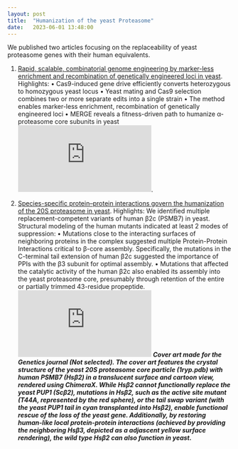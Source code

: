```yaml
---
layout: post
title:  "Humanization of the yeast Proteasome"
date:   2023-06-01 13:48:00
---
```

We published two articles focusing on the replaceability of yeast proteasome genes with their human equivalents. 
1. [Rapid, scalable, combinatorial genome engineering by marker-less enrichment and recombination of genetically engineered loci in yeast](https://doi.org/10.1016/j.crmeth.2023.100464). 
Highlights:
• Cas9-induced gene drive efficiently converts heterozygous to homozygous yeast locus
• Yeast mating and Cas9 selection combines two or more separate edits into a single strain
• The method enables marker-less enrichment, recombination of genetically engineered loci
• MERGE reveals a fitness-driven path to humanize α-proteasome core subunits in yeast
![Graphical abstract](https://github.com/kachroolab/kachroolab/files/13639730/Graphical.Abstract.pdf).

2. [Species-specific protein–protein interactions govern the humanization of the 20S proteasome in yeast](https://doi.org/10.1093/genetics/iyad117). 
Highlights:
We identified multiple replacement-competent variants of human β2c (PSMB7) in yeast. Structural modeling of the human mutants indicated at least 2 modes of suppression: 
• Mutations close to the interacting surfaces of neighboring proteins in the complex suggested multiple Protein-Protein Interactions critical to β-core assembly. Specifically, the mutations in the C-terminal tail extension of human β2c suggested the importance of PPIs with the β3 subunit for optimal assembly.
• Mutations that affected the catalytic activity of the human β2c also enabled its assembly into the yeast proteasome core, presumably through retention of the entire or partially trimmed 43-residue propeptide. 
![Potential Cover](https://github.com/kachroolab/kachroolab/files/13639716/Cover2.pdf) **_Cover art made for the Genetics journal (Not selected). The cover art features the crystal structure of the yeast 20S proteasome core particle (1ryp.pdb) with human PSMB7 (Hsβ2) in a translucent surface and cartoon view, rendered using ChimeraX. While Hsβ2 cannot functionally replace the yeast PUP1 (Scβ2), mutations in Hsβ2, such as the active site mutant (T44A, represented by the red sphere), or the tail swap variant (with the yeast PUP1 tail in cyan transplanted into Hsβ2), enable functional rescue of the loss of the yeast gene. Additionally, by restoring human-like local protein-protein interactions (achieved by providing the neighboring Hsβ3, depicted as a adjascent yellow surface rendering), the wild type Hsβ2 can also function in yeast._** 



